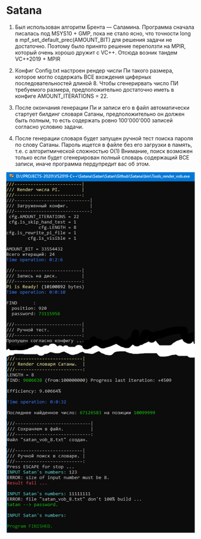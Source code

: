 # Satana
 
1. Был использован алгоритм Брента — Саламина. Программа сначала писалась под MSYS10 + GMP, пока не стало ясно, что точности long в mpf_set_default_prec(AMOUNT_BIT) для решения задачи не достаточно. Поэтому было принято решение переползти на MPIR, который очень хорошо дружит с VC++. Отсюда возник тандем VC++2019 + MPIR

2. Конфиг Config.txt настроен рендер числи Пи такого размера, которое могло содержать ВСЕ вхождения циферных последовательностей длиной 8. Чтобы сгенерирвать число ПИ требуемого размера,
предположительно достаточно иметь в конфиге AMOUNT_ITERATIONS  = 22.

3. После окончания генерации Пи и записи его в файл автоматичеcки стартует билдинг словаря Сатаны, предположительно он должен быть полным, то есть содержать ровно 100'000'000 записей согласно условию задачи.

4. После генерации словаря будет запущен ручной тест поиска пароля по слову Сатаны. Пароль ищется в файле без его загрузки в память, т.е. с алгоритмической сложностью O(1) Внимание, поиск возможен только если будет сгенерирован полный словарь содержащий ВСЕ записи, иначе программа пердупредит вас об этом.

![Screenshot in game 1](./screenshot_01.png)
![Screenshot in game 1](./screenshot_02.png)
